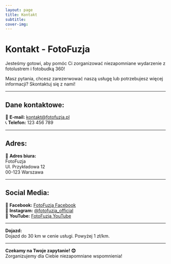 ```yaml
---
layout: page
title: Kontakt
subtitle: 
cover-img:
---
```


# **Kontakt - FotoFuzja**

Jesteśmy gotowi, aby pomóc Ci zorganizować niezapomniane wydarzenie z fotolustrem i fotobudką 360!  

Masz pytania, chcesz zarezerwować naszą usługę lub potrzebujesz więcej informacji? Skontaktuj się z nami!  

---

## **Dane kontaktowe:**  

📧 **E-mail:** [kontakt@fotofuzja.pl](mailto:kontakt@fotofuzja.pl)  
📞 **Telefon:** 123 456 789  

---

## **Adres:**  

📍 **Adres biura:**  
FotoFuzja  
Ul. Przykładowa 12  
00-123 Warszawa  

---

## **Social Media:**  

🔵 **Facebook:** [FotoFuzja Facebook](https://www.facebook.com/fotofuzja)  
📸 **Instagram:** [@fotofuzja_official](https://www.instagram.com/fotofuzja_official)  
🎥 **YouTube:** [FotoFuzja YouTube](https://www.youtube.com/fotofuzja)

---

**Dojazd:**  
Dojazd do 30 km w cenie usługi. Powyżej 1 zł/km.

---

**Czekamy na Twoje zapytanie! 😊**  
Zorganizujemy dla Ciebie niezapomniane wspomnienia!

